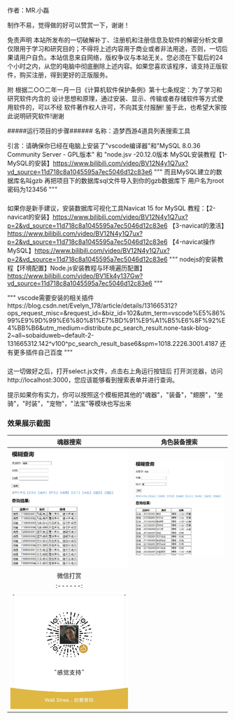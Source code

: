 作者：MR.小磊


制作不易，觉得做的好可以赞赏一下，谢谢！


免责声明
本站所发布的一切破解补丁、注册机和注册信息及软件的解密分析文章仅限用于学习和研究目的；不得将上述内容用于商业或者非法用途，否则，一切后果请用户自负。本站信息来自网络，版权争议与本站无关。您必须在下载后的24个小时之内，从您的电脑中彻底删除上述内容。如果您喜欢该程序，请支持正版软件，购买注册，得到更好的正版服务。

附
 根据二○○二年一月一日《计算机软件保护条例》第十七条规定：为了学习和研究软件内含的 设计思想和原理，通过安装、显示、传输或者存储软件等方式使用软件的，可以不经 软件著作权人许可，不向其支付报酬!
鉴于此，也希望大家按此说明研究软件!谢谢

#####运行项目的步骤######
名称：造梦西游4道具列表搜索工具

引言：请确保你已经在电脑上安装了"vscode编译器"和"MySQL 8.0.36  Community Server - GPL版本"
和 "node.jsv -20.12.0版本
MySQL安装教程【1-MySQL的安装】https://www.bilibili.com/video/BV12N4y1Q7ux?vd_source=11d718c8a1045595a7ec5046d12c83e6
"""
而且MySQL建立的数据库名叫gzb
再把项目下的数据库sql文件导入到你的gzb数据库下
用户名为root
密码为123456
"""
###
如果你是新手建议，安装数据库可视化工具Navicat 15 for MySQL
教程：【2-navicat的安装】https://www.bilibili.com/video/BV12N4y1Q7ux?p=2&vd_source=11d718c8a1045595a7ec5046d12c83e6
【3-navicat的激活】https://www.bilibili.com/video/BV12N4y1Q7ux?p=2&vd_source=11d718c8a1045595a7ec5046d12c83e6
【4-navicat操作MySQL】https://www.bilibili.com/video/BV12N4y1Q7ux?p=2&vd_source=11d718c8a1045595a7ec5046d12c83e6
"""
nodejs的安装教程【环境配置】Node.js安装教程与环境遍历配置】https://www.bilibili.com/video/BV1Ek4y137Gw?vd_source=11d718c8a1045595a7ec5046d12c83e6
"""

"""
vscode需要安装的相关插件https://blog.csdn.net/Evelyn_178/article/details/131665312?ops_request_misc=&request_id=&biz_id=102&utm_term=vscode%E5%86%99%E9%9D%99%E6%80%81%E7%BD%91%E9%A1%B5%E6%8F%92%E4%BB%B6&utm_medium=distribute.pc_search_result.none-task-blog-2~all~sobaiduweb~default-2-131665312.142^v100^pc_search_result_base6&spm=1018.2226.3001.4187
还有更多插件自己百度
"""
###

这一切做好之后，打开select.js文件，点击右上角运行按钮后
打开浏览器，访问 http://localhost:3000，您应该能够看到搜索表单并进行查询。


提示如果你有实力，你可以按照这个模板把其他的"魂器"，"装备"，"翅膀"，"坐骑"，"时装"，"宠物"，"法宝"等模块也写出来
### 效果展示截图
| 魂器搜索 | 角色装备搜索 |
| :------: | :------: |
| ![alipay](/img/111.png) | ![wepay](/img/222.png) |
| 微信打赏 |
| :------: |
| ![微信打赏](%E8%B5%9E%E8%B5%8F%E7%A0%81%E6%94%AF%E6%8C%81.jpg) |